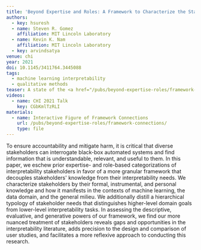 ```yaml
---
title: 'Beyond Expertise and Roles: A Framework to Characterize the Stakeholders of Interpretable Machine Learning and their Needs'
authors:
  - key: hsuresh
  - name: Steven R. Gomez
    affiliation: MIT Lincoln Laboratory
  - name: Kevin K. Nam
    affiliation: MIT Lincoln Laboratory
  - key: arvindsatya
venue: chi
year: 2021
doi: 10.1145/3411764.3445088
tags:
  - machine learning interpretability
  - qualitative methods
teaser: A state of the <a href="/pubs/beyond-expertise-roles/framework-connections/">interactive figure</a> that visualizes the results of the analysis of ourframework’s descriptive power. We see how the two halves of the framework (knowledge-contexts and goals-objectives-tasks) provide a more granular and composable vocabulary with which to describe 58 papers from the literature on ML interpretability. Light grey links represent the set of all papers, and connect codes that appear together. The width of the link correspondsto the number of papers it represents. We use "code undetermined" to indicate cases where we were not able to code a particular category (e.g., if a paper did not explicitly specify a knowledge-context). In the interactive figure, hovering over a code selects all papers that contain the code, and highlights links to visualize the co-occurrence of other codes (e.g., "O2" shown here).
videos:
  - name: CHI 2021 Talk
    key: CGbKmlTzRLI
materials:
  - name: Interactive Figure of Framework Connections
    url: /pubs/beyond-expertise-roles/framework-connections/
    type: file
---
```

To ensure accountability and mitigate harm, it is critical that diverse stakeholders can interrogate black-box automated systems and find information that is understandable, relevant, and useful to them. In this paper, we eschew prior expertise- and role-based categorizations of interpretability stakeholders in favor of a more granular framework that decouples stakeholders' knowledge from their interpretability needs. We characterize stakeholders by their formal, instrumental, and personal knowledge and how it manifests in the contexts of machine learning, the data domain, and the general milieu. We additionally distill a hierarchical typology of stakeholder needs that distinguishes higher-level domain goals from lower-level interpretability tasks. In assessing the descriptive, evaluative, and generative powers of our framework, we find our more nuanced treatment of stakeholders reveals gaps and opportunities in the interpretability literature, adds precision to the design and comparison of user studies, and facilitates a more reflexive approach to conducting this research.
